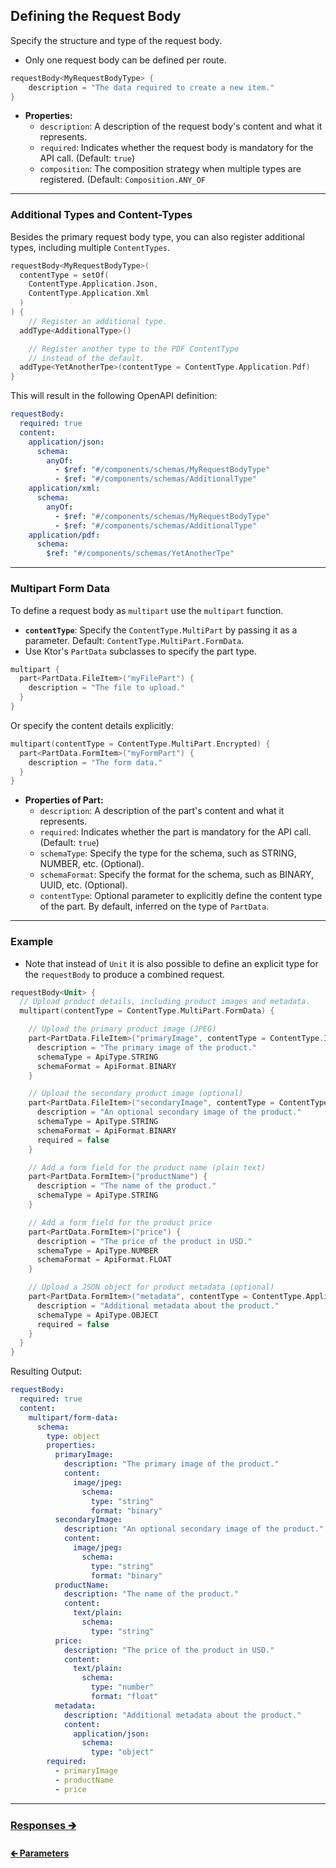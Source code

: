 ## Defining the Request Body

Specify the structure and type of the request body.

- Only one request body can be defined per route.

```kotlin
requestBody<MyRequestBodyType> {
    description = "The data required to create a new item."
}
```

- **Properties:**
    - `description`: A description of the request body's content and what it represents.
  - `required`: Indicates whether the request body is mandatory for the API call. (Default: `true`)
  - `composition`: The composition strategy when multiple types are registered. (Default: `Composition.ANY_OF`

---

### Additional Types and Content-Types

Besides the primary request body type, you can also register additional types, including multiple `ContentTypes`.

```kotlin
requestBody<MyRequestBodyType>(
  contentType = setOf(
    ContentType.Application.Json,
    ContentType.Application.Xml
  )
) {
    // Register an additional type.
  addType<AdditionalType>()

    // Register another type to the PDF ContentType
    // instead of the default.
  addType<YetAnotherTpe>(contentType = ContentType.Application.Pdf)
}
```

This will result in the following OpenAPI definition:

```yaml
requestBody:
  required: true
  content:
    application/json:
      schema:
        anyOf:
          - $ref: "#/components/schemas/MyRequestBodyType"
          - $ref: "#/components/schemas/AdditionalType"
    application/xml:
      schema:
        anyOf:
          - $ref: "#/components/schemas/MyRequestBodyType"
          - $ref: "#/components/schemas/AdditionalType"
    application/pdf:
      schema:
        $ref: "#/components/schemas/YetAnotherTpe"
```

---

### Multipart Form Data

To define a request body as `multipart` use the `multipart` function.

- **`contentType`**: Specify the `ContentType.MultiPart` by passing it as a parameter. Default: `ContentType.MultiPart.FormData`.
- Use Ktor's `PartData` subclasses to specify the part type.

```kotlin
multipart {
  part<PartData.FileItem>("myFilePart") {
    description = "The file to upload."
  }
}
```

Or specify the content details explicitly:

```kotlin
multipart(contentType = ContentType.MultiPart.Encrypted) {
  part<PartData.FormItem>("myFormPart") {
    description = "The form data."
  }
}
```

- **Properties of Part:**
  - `description`: A description of the part's content and what it represents.
  - `required`: Indicates whether the part is mandatory for the API call. (Default: `true`)
  - `schemaType`: Specify the type for the schema, such as STRING, NUMBER, etc. (Optional).
  - `schemaFormat`: Specify the format for the schema, such as BINARY, UUID, etc. (Optional).
  - `contentType`: Optional parameter to explicitly define the content type of the part. By default, inferred on the type of `PartData`.

---

### Example

- Note that instead of `Unit` it is also possible to define an explicit type for the `requestBody` to produce a combined request.

```kotlin
requestBody<Unit> {
  // Upload product details, including product images and metadata.
  multipart(contentType = ContentType.MultiPart.FormData) {

    // Upload the primary product image (JPEG)
    part<PartData.FileItem>("primaryImage", contentType = ContentType.Image.JPEG) {
      description = "The primary image of the product."
      schemaType = ApiType.STRING
      schemaFormat = ApiFormat.BINARY
    }

    // Upload the secondary product image (optional)
    part<PartData.FileItem>("secondaryImage", contentType = ContentType.Image.JPEG) {
      description = "An optional secondary image of the product."
      schemaType = ApiType.STRING
      schemaFormat = ApiFormat.BINARY
      required = false
    }

    // Add a form field for the product name (plain text)
    part<PartData.FormItem>("productName") {
      description = "The name of the product."
      schemaType = ApiType.STRING
    }

    // Add a form field for the product price
    part<PartData.FormItem>("price") {
      description = "The price of the product in USD."
      schemaType = ApiType.NUMBER
      schemaFormat = ApiFormat.FLOAT
    }

    // Upload a JSON object for product metadata (optional)
    part<PartData.FormItem>("metadata", contentType = ContentType.Application.Json) {
      description = "Additional metadata about the product."
      schemaType = ApiType.OBJECT
      required = false
    }
  }
}
```

Resulting Output:

```yaml
requestBody:
  required: true
  content:
    multipart/form-data:
      schema:
        type: object
        properties:
          primaryImage:
            description: "The primary image of the product."
            content:
              image/jpeg:
                schema:
                  type: "string"
                  format: "binary"
          secondaryImage:
            description: "An optional secondary image of the product."
            content:
              image/jpeg:
                schema:
                  type: "string"
                  format: "binary"
          productName:
            description: "The name of the product."
            content:
              text/plain:
                schema:
                  type: "string"
          price:
            description: "The price of the product in USD."
            content:
              text/plain:
                schema:
                  type: "number"
                  format: "float"
          metadata:
            description: "Additional metadata about the product."
            content:
              application/json:
                schema:
                  type: "object"
        required:
          - primaryImage
          - productName
          - price
```

---

### [Responses 🡲](06-responses.md)

#### [🡰 Parameters](04-parameters.md)
